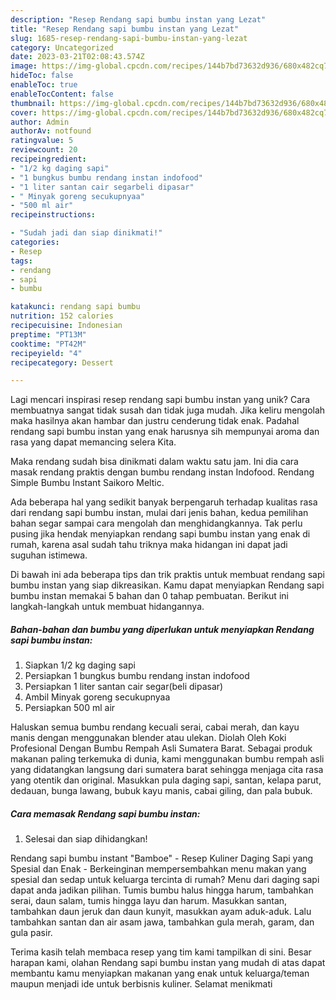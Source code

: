 ```yaml
---
description: "Resep Rendang sapi bumbu instan yang Lezat"
title: "Resep Rendang sapi bumbu instan yang Lezat"
slug: 1685-resep-rendang-sapi-bumbu-instan-yang-lezat
category: Uncategorized
date: 2023-03-21T02:08:43.574Z
image: https://img-global.cpcdn.com/recipes/144b7bd73632d936/680x482cq70/rendang-sapi-bumbu-instan-foto-resep-utama.jpg
hideToc: false
enableToc: true
enableTocContent: false
thumbnail: https://img-global.cpcdn.com/recipes/144b7bd73632d936/680x482cq70/rendang-sapi-bumbu-instan-foto-resep-utama.jpg
cover: https://img-global.cpcdn.com/recipes/144b7bd73632d936/680x482cq70/rendang-sapi-bumbu-instan-foto-resep-utama.jpg
author: Admin
authorAv: notfound
ratingvalue: 5
reviewcount: 20
recipeingredient:
- "1/2 kg daging sapi"
- "1 bungkus bumbu rendang instan indofood"
- "1 liter santan cair segarbeli dipasar"
- " Minyak goreng secukupnyaa"
- "500 ml air"
recipeinstructions:

- "Sudah jadi dan siap dinikmati!"
categories:
- Resep
tags:
- rendang
- sapi
- bumbu

katakunci: rendang sapi bumbu 
nutrition: 152 calories
recipecuisine: Indonesian
preptime: "PT13M"
cooktime: "PT42M"
recipeyield: "4"
recipecategory: Dessert

---
```





Lagi mencari inspirasi resep rendang sapi bumbu instan yang unik? Cara membuatnya sangat tidak susah dan tidak juga mudah. Jika keliru mengolah maka hasilnya akan hambar dan justru cenderung tidak enak. Padahal rendang sapi bumbu instan yang enak harusnya sih mempunyai aroma dan rasa yang dapat memancing selera Kita.





Maka rendang sudah bisa dinikmati dalam waktu satu jam. Ini dia cara masak rendang praktis dengan bumbu rendang instan Indofood. Rendang Simple Bumbu Instant Saikoro Meltic.

Ada beberapa hal yang sedikit banyak berpengaruh terhadap kualitas rasa dari rendang sapi bumbu instan, mulai dari jenis bahan, kedua pemilihan bahan segar sampai cara mengolah dan menghidangkannya. Tak perlu pusing jika hendak menyiapkan rendang sapi bumbu instan yang enak di rumah, karena asal sudah tahu triknya maka hidangan ini dapat jadi suguhan istimewa.






Di bawah ini ada beberapa tips dan trik praktis untuk membuat rendang sapi bumbu instan yang siap dikreasikan. Kamu dapat menyiapkan Rendang sapi bumbu instan memakai 5 bahan dan 0 tahap pembuatan. Berikut ini langkah-langkah untuk membuat hidangannya.

<!--inarticleads1-->

##### Bahan-bahan dan bumbu yang diperlukan untuk menyiapkan Rendang sapi bumbu instan:

1. Siapkan 1/2 kg daging sapi
1. Persiapkan 1 bungkus bumbu rendang instan indofood
1. Persiapkan 1 liter santan cair segar(beli dipasar)
1. Ambil  Minyak goreng secukupnyaa
1. Persiapkan 500 ml air


Haluskan semua bumbu rendang kecuali serai, cabai merah, dan kayu manis dengan menggunakan blender atau ulekan. Diolah Oleh Koki Profesional Dengan Bumbu Rempah Asli Sumatera Barat. Sebagai produk makanan paling terkemuka di dunia, kami menggunakan bumbu rempah asli yang didatangkan langsung dari sumatera barat sehingga menjaga cita rasa yang otentik dan original. Masukkan pula daging sapi, santan, kelapa parut, dedauan, bunga lawang, bubuk kayu manis, cabai giling, dan pala bubuk. 

<!--inarticleads2-->

##### Cara memasak Rendang sapi bumbu instan:


1. Selesai dan siap dihidangkan!

Rendang sapi bumbu instant &#34;Bamboe&#34; - Resep Kuliner Daging Sapi yang Spesial dan Enak - Berkeinginan mempersembahkan menu makan yang spesial dan sedap untuk keluarga tercinta di rumah? Menu dari daging sapi dapat anda jadikan pilihan. Tumis bumbu halus hingga harum, tambahkan serai, daun salam, tumis hingga layu dan harum. Masukkan santan, tambahkan daun jeruk dan daun kunyit, masukkan ayam aduk-aduk. Lalu tambahkan santan dan air asam jawa, tambahkan gula merah, garam, dan gula pasir. 

Terima kasih telah membaca resep yang tim kami tampilkan di sini. Besar harapan kami, olahan Rendang sapi bumbu instan yang mudah di atas dapat membantu kamu menyiapkan makanan yang enak untuk keluarga/teman maupun menjadi ide untuk berbisnis kuliner. Selamat menikmati

